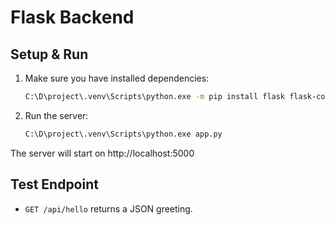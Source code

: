 # Flask Backend

## Setup & Run

1. Make sure you have installed dependencies:
   ```sh
   C:\D\project\.venv\Scripts\python.exe -m pip install flask flask-cors
   ```

2. Run the server:
   ```sh
   C:\D\project\.venv\Scripts\python.exe app.py
   ```

The server will start on http://localhost:5000

## Test Endpoint
- `GET /api/hello` returns a JSON greeting. 

